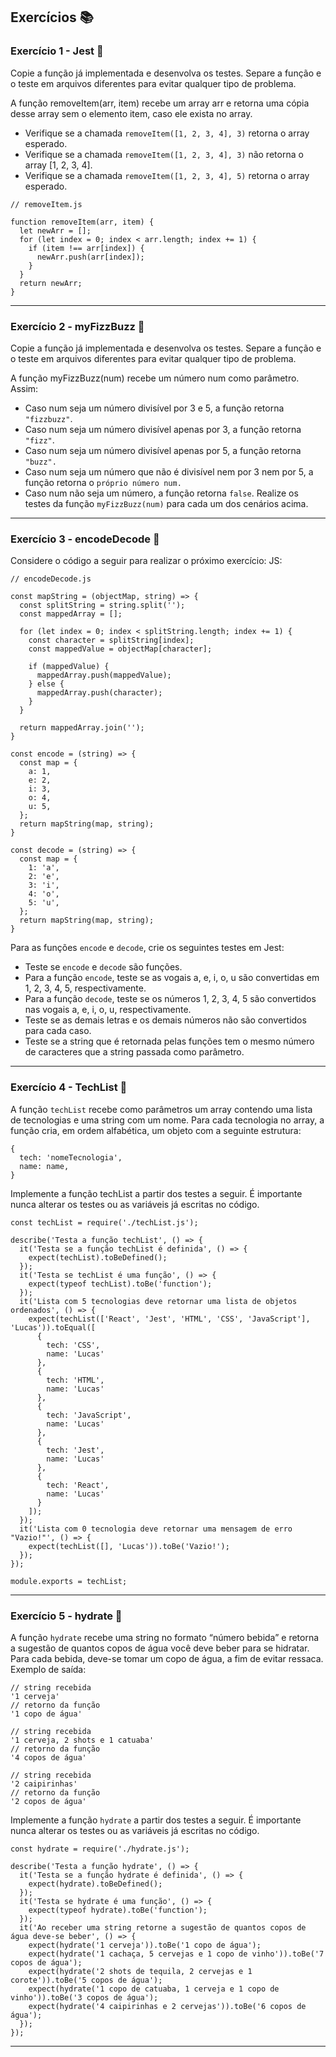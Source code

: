 ## Exercícios :books:

### Exercício 1 - Jest 🎯

Copie a função já implementada e desenvolva os testes. Separe a função e o teste em arquivos diferentes para evitar qualquer tipo de problema.

A função removeItem(arr, item) recebe um array arr e retorna uma cópia desse array sem o elemento item, caso ele exista no array.

- Verifique se a chamada `removeItem([1, 2, 3, 4], 3)` retorna o array esperado.
- Verifique se a chamada `removeItem([1, 2, 3, 4], 3)` não retorna o array [1, 2, 3, 4].
- Verifique se a chamada `removeItem([1, 2, 3, 4], 5)` retorna o array esperado.

```
// removeItem.js

function removeItem(arr, item) {
  let newArr = [];
  for (let index = 0; index < arr.length; index += 1) {
    if (item !== arr[index]) {
      newArr.push(arr[index]);
    }
  }
  return newArr;
}
```

---

### Exercício 2 - myFizzBuzz 🎯

Copie a função já implementada e desenvolva os testes. Separe a função e o teste em arquivos diferentes para evitar qualquer tipo de problema.

A função myFizzBuzz(num) recebe um número num como parâmetro. Assim:

- Caso num seja um número divisível por 3 e 5, a função retorna `"fizzbuzz"`.
- Caso num seja um número divisível apenas por 3, a função retorna `"fizz"`.
- Caso num seja um número divisível apenas por 5, a função retorna `"buzz".`
- Caso num seja um número que não é divisível nem por 3 nem por 5, a função retorna o `próprio número num.`
- Caso num não seja um número, a função retorna `false`.
  Realize os testes da função `myFizzBuzz(num)` para cada um dos cenários acima.

---

### Exercício 3 - encodeDecode 🎯

Considere o código a seguir para realizar o próximo exercício:
JS:

```
// encodeDecode.js

const mapString = (objectMap, string) => {
  const splitString = string.split('');
  const mappedArray = [];

  for (let index = 0; index < splitString.length; index += 1) {
    const character = splitString[index];
    const mappedValue = objectMap[character];

    if (mappedValue) {
      mappedArray.push(mappedValue);
    } else {
      mappedArray.push(character);
    }
  }

  return mappedArray.join('');
}

const encode = (string) => {
  const map = {
    a: 1,
    e: 2,
    i: 3,
    o: 4,
    u: 5,
  };
  return mapString(map, string);
}

const decode = (string) => {
  const map = {
    1: 'a',
    2: 'e',
    3: 'i',
    4: 'o',
    5: 'u',
  };
  return mapString(map, string);
}
```

Para as funções `encode` e `decode`, crie os seguintes testes em Jest:

- Teste se `encode` e `decode` são funções.
- Para a função `encode`, teste se as vogais a, e, i, o, u são convertidas em 1, 2, 3, 4, 5, respectivamente.
- Para a função `decode`, teste se os números 1, 2, 3, 4, 5 são convertidos nas vogais a, e, i, o, u, respectivamente.
- Teste se as demais letras e os demais números não são convertidos para cada caso.
- Teste se a string que é retornada pelas funções tem o mesmo número de caracteres que a string passada como parâmetro.

---

### Exercício 4 - TechList 🎯

A função `techList` recebe como parâmetros um array contendo uma lista de tecnologias e uma string com um nome. Para cada tecnologia no array, a função cria, em ordem alfabética, um objeto com a seguinte estrutura:

```
{
  tech: 'nomeTecnologia',
  name: name,
}
```

Implemente a função techList a partir dos testes a seguir. É importante nunca alterar os testes ou as variáveis já escritas no código.

```
const techList = require('./techList.js');

describe('Testa a função techList', () => {
  it('Testa se a função techList é definida', () => {
    expect(techList).toBeDefined();
  });
  it('Testa se techList é uma função', () => {
    expect(typeof techList).toBe('function');
  });
  it('Lista com 5 tecnologias deve retornar uma lista de objetos ordenados', () => {
    expect(techList(['React', 'Jest', 'HTML', 'CSS', 'JavaScript'], 'Lucas')).toEqual([
      {
        tech: 'CSS',
        name: 'Lucas'
      },
      {
        tech: 'HTML',
        name: 'Lucas'
      },
      {
        tech: 'JavaScript',
        name: 'Lucas'
      },
      {
        tech: 'Jest',
        name: 'Lucas'
      },
      {
        tech: 'React',
        name: 'Lucas'
      }
    ]);
  });
  it('Lista com 0 tecnologia deve retornar uma mensagem de erro "Vazio!"', () => {
    expect(techList([], 'Lucas')).toBe('Vazio!');
  });
});

module.exports = techList;
```

---

### Exercício 5 - hydrate 🎯

A função `hydrate` recebe uma string no formato “número bebida” e retorna a sugestão de quantos copos de água você deve beber para se hidratar. Para cada bebida, deve-se tomar um copo de água, a fim de evitar ressaca. Exemplo de saída:

```
// string recebida
'1 cerveja'
// retorno da função
'1 copo de água'

// string recebida
'1 cerveja, 2 shots e 1 catuaba'
// retorno da função
'4 copos de água'

// string recebida
'2 caipirinhas'
// retorno da função
'2 copos de água'
```

Implemente a função `hydrate` a partir dos testes a seguir. É importante nunca alterar os testes ou as variáveis já escritas no código.

```
const hydrate = require('./hydrate.js');

describe('Testa a função hydrate', () => {
  it('Testa se a função hydrate é definida', () => {
    expect(hydrate).toBeDefined();
  });
  it('Testa se hydrate é uma função', () => {
    expect(typeof hydrate).toBe('function');
  });
  it('Ao receber uma string retorne a sugestão de quantos copos de água deve-se beber', () => {
    expect(hydrate('1 cerveja')).toBe('1 copo de água');
    expect(hydrate('1 cachaça, 5 cervejas e 1 copo de vinho')).toBe('7 copos de água');
    expect(hydrate('2 shots de tequila, 2 cervejas e 1 corote')).toBe('5 copos de água');
    expect(hydrate('1 copo de catuaba, 1 cerveja e 1 copo de vinho')).toBe('3 copos de água');
    expect(hydrate('4 caipirinhas e 2 cervejas')).toBe('6 copos de água');
  });
});
```

---
